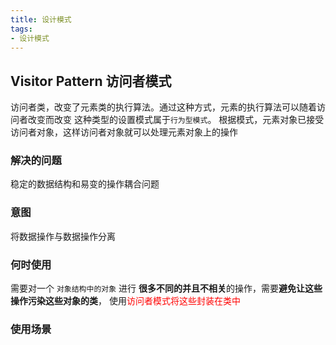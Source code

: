 ```yaml
---
title: 设计模式
tags:
- 设计模式
---
```


## Visitor Pattern 访问者模式
访问者类，改变了元素类的执行算法。通过这种方式，元素的执行算法可以随着访问者改变而改变
这种类型的设置模式属于`行为型模式`。
根据模式，元素对象已接受访问者对象，这样访问者对象就可以处理元素对象上的操作

### 解决的问题
稳定的数据结构和易变的操作耦合问题

### 意图
将数据操作与数据操作分离

### 何时使用
需要对一个
    `对象结构中的对象`
    进行
    **很多不同的并且不相关**的操作，需要**避免让这些操作污染这些对象的类**，
    使用<font color="red">访问者模式将这些封装在类中</font>

### 使用场景



